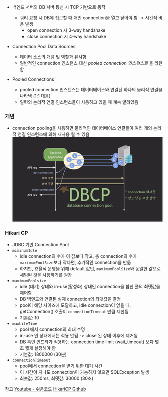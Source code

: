- 백엔드 서버와 DB 서버 통신 시 TCP 기반으로 동작
	- 쿼리 요청 시 DB에 접근할 때 매번 connection을 열고 닫아야 함 -> 시간적 비용 발생
		- open connection 시 3-way handshake
		- close connection 시 4-way handshake

- Connection Pool Data Sources
	- 데이터 소스의 개념 및 역할과 유사함
	- 일반적인 connection 인스턴스 대신 *pooled connection 인스턴스들* 을 리턴함
- Pooled Connections
	- pooled connection 인스턴스는 데이터베이스와 연결된 하나의 물리적 연결을 나타냄 (1:1 대응)
	- 일련의 논리적 연결 인스턴스들이 사용하고 있을 때 계속 열려있음

### 개념
- connection pooling을 사용하면 물리적인 데이터베이스 연결들이 여러 개의 논리적 연결 인스턴스에 의해 재사용 될 수 있음
![altText](asset/dbcp.png)

### Hikari CP
- JDBC 기반 Connection Pool
- `miminumIdle`
	- idle connection의 수가 이 값보다 작고, 총 connection의 수가 `maximumPoolSize`보다 작다면, 추가적인 connection을 만듦
	- 하지만, 효율적 운영을 위해 default 값인, `maximumPoolSize`와 동일한 값으로 세팅된 것을 사용하기를 권장
- `maximumPoolsize`
	- idle (대기) 상태와 in-use(활성화) 상태인 connection을 합친 풀의 최댓값을 제어함
	- DB 백엔드와 연결된 실제 connection의 최댓값을 결정
	- pool이 해당 사이즈에 도달하고, idle connection이 없을 때, getConnection() 호출이 `connectionTimeout` 만큼 제한됨
	- 기본값: 10
- `maxLifeTime`
	- pool 에서 connection의 최대 수명
	- in-use 인 상태에서는 적용 안됨 -> close 된 상태 이후에 제거됨
	- DB 혹인 인프라가 적용하는 connection time limit (wait_timeout) 보다 몇 초 짧게 설정해야 함 
	- 기본값: 1800000 (30분)
- `connectionTimeout`
	- pool에서 connection을 받기 위한 대기 시간
	- 이 시간이 지나도 connection이 가능하지 않으면 SQLException 발생
	- 최솟값: 250ms, 최댓값: 30000 (30초)


참고
[Youtube - 쉬운코드](https://www.youtube.com/watch?v=zowzVqx3MQ4)
[HikariCP Github](https://github.com/brettwooldridge/HikariCP?tab=readme-ov-file)
